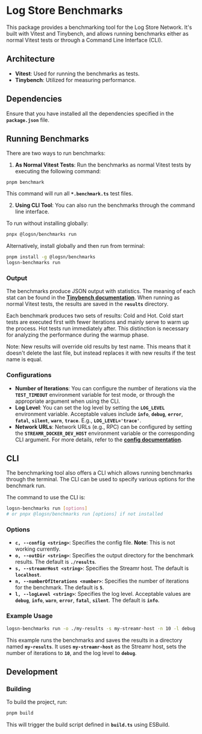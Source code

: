 # **Log Store Benchmarks**

This package provides a benchmarking tool for the Log Store Network. It's built with Vitest and Tinybench, and allows running benchmarks either as normal Vitest tests or through a Command Line Interface (CLI).

## **Architecture**

- **Vitest**: Used for running the benchmarks as tests.
- **Tinybench**: Utilized for measuring performance.

## **Dependencies**

Ensure that you have installed all the dependencies specified in the **`package.json`** file.

## **Running Benchmarks**

There are two ways to run benchmarks:

1. **As Normal Vitest Tests**: Run the benchmarks as normal Vitest tests by executing the following command:

```
pnpm benchmark
```

This command will run all **`*.benchmark.ts`** test files.

2. **Using CLI Tool**: You can also run the benchmarks through the command line interface.

To run without installing globally:

```sh
pnpx @logsn/benchmarks run
```

Alternatively, install globally and then run from terminal:

```sh
pnpm install -g @logsn/benchmarks
logsn-benchmarks run
```

### **Output**

The benchmarks produce JSON output with statistics. The meaning of each stat can be found in the **[Tinybench documentation](https://github.com/tinylibs/tinybench#taskresult)**. When running as normal Vitest tests, the results are saved in the **`results`** directory.

Each benchmark produces two sets of results: Cold and Hot. Cold start tests are executed first with fewer iterations and mainly serve to warm up the process. Hot tests run immediately after. This distinction is necessary for analyzing the performance during the warmup phase.

Note: New results will override old results by test name. This means that it doesn't delete the last file, but instead replaces it with new results if the test name is equal.

### **Configurations**

- **Number of Iterations**: You can configure the number of iterations via the **`TEST_TIMEOUT`** environment variable for test mode, or through the appropriate argument when using the CLI.
- **Log Level**: You can set the log level by setting the **`LOG_LEVEL`** environment variable. Acceptable values include **`info`**, **`debug`**, **`error`**, **`fatal`**, **`silent`**, **`warn`**, **`trace`**. E.g., **`LOG_LEVEL='trace'`**.
- **Network URLs**: Network URLs (e.g., RPC) can be configured by setting the **`STREAMR_DOCKER_DEV_HOST`** environment variable or the corresponding CLI argument. For more details, refer to the **[config documentation](https://github.com/usherlabs/streamr-network/blob/main/packages/client/src/ConfigTest.ts)**.

## **CLI**

The benchmarking tool also offers a CLI which allows running benchmarks through the terminal. The CLI can be used to specify various options for the benchmark run.

The command to use the CLI is:

```sh
logsn-benchmarks run [options]
# or pnpx @logsn/benchmarks run [options] if not installed
```

### **Options**

- **`c, --config <string>`**: Specifies the config file. **Note**: This is not working currently.
- **`o, --outDir <string>`**: Specifies the output directory for the benchmark results. The default is **`./results`**.
- **`s, --streamrHost <string>`**: Specifies the Streamr host. The default is **`localhost`**.
- **`n, --numberOfIterations <number>`**: Specifies the number of iterations for the benchmark. The default is **`5`**.
- **`l, --logLevel <string>`**: Specifies the log level. Acceptable values are **`debug`**, **`info`**, **`warn`**, **`error`**, **`fatal`**, **`silent`**. The default is **`info`**.

### **Example Usage**

```sh
logsn-benchmarks run -o ./my-results -s my-streamr-host -n 10 -l debug
```

This example runs the benchmarks and saves the results in a directory named **`my-results`**. It uses **`my-streamr-host`** as the Streamr host, sets the number of iterations to **`10`**, and the log level to **`debug`**.

## **Development**

### **Building**

To build the project, run:

```sh
pnpm build
```

This will trigger the build script defined in **`build.ts`** using ESBuild.
